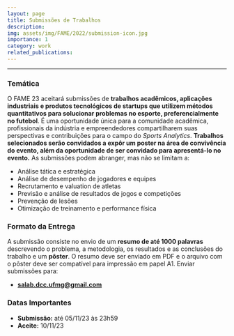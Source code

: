 ```yaml
---
layout: page
title: Submissões de Trabalhos
description: 
img: assets/img/FAME/2022/submission-icon.jpg
importance: 1
category: work
related_publications:
---
```

<hr>

### Temática
O FAME 23 aceitará submissões de <strong>trabalhos acadêmicos, aplicações industriais e 
produtos tecnológicos de startups que utilizem métodos quantitativos para solucionar problemas no esporte, preferencialmente no futebol</strong>. 
É uma oportunidade única para a comunidade acadêmica, profissionais da 
indústria e empreendedores compartilharem suas perspectivas e contribuições para o campo do <em>Sports Analytics</em>. <strong>Trabalhos 
selecionados serão convidados a expôr um poster na área de convivência do evento, além da oportunidade de ser convidado para 
apresentá-lo no evento.</strong>
As submissões podem abranger, mas não se limitam a:
- Análise tática e estratégica 
- Análise de desempenho de jogadores e equipes
- Recrutamento e valuation de atletas
- Previsão e análise de resultados de jogos e competições
- Prevenção de lesões 
- Otimização de treinamento e performance física

### Formato da Entrega
A submissão consiste no envio de um <strong>resumo de até 1000 palavras</strong> descrevendo o problema, a metodologia, os resultados e as conclusões 
do trabalho e um <strong>pôster</strong>. O resumo deve ser enviado em PDF e o arquivo com o pôster deve ser compatível para impressão em papel A1. 
Enviar submissões para: 
- **salab.dcc.ufmg@gmail.com**

### Datas Importantes
- **Submissão:** até 05/11/23 às 23h59
- **Aceite:** 10/11/23
